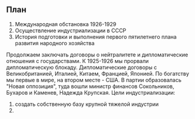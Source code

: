 ## План
1. Международная обстановка 1926-1929
2. Осуществление индустриализации в СССР
3. История подготовки и выполнения первого пятилетнего плана развития народного хозяйства

Продолжаем заключать договоры о нейтралитете и дипломатические отношения с государствами. К 1925-1926 мы прорвали дипломатическую блокаду. Дипломатические договоры с Великобританией, Италией, Китаем, Францией, Японией. По богатству мы первые в мире, на втором месте - США. 
В партии образовалась "Новая оппозиция", туда вошли министр финансов Сокольников, Бухаров и Каменев, Надежда Крупская.
Цели индустриализации:
1. создать собственную базу крупной тяжелой индустрии
2. 